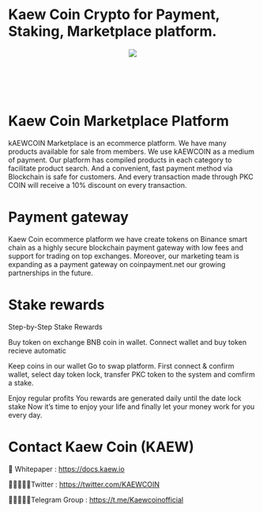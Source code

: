 # Kaew Coin Crypto for Payment, Staking, Marketplace platform.

<div align="center"><img src="https://kaew.io/wp-content/uploads/2023/01/kaewmabin1.fw_.png)" /><br />
</div>
<div align="center">
  <h1><br />
    </a></h1>
</div>


# Kaew Coin Marketplace Platform

kAEWCOIN Marketplace is an ecommerce platform. We have many products available for sale from members. We use kAEWCOIN as a medium of payment. Our platform has compiled products in each category to facilitate product search. And a convenient, fast payment method via Blockchain is safe for customers. And every transaction made through PKC COIN will receive a 10% discount on every transaction.

# Payment gateway
Kaew Coin ecommerce platform we have create tokens on Binance smart chain as a highly secure blockchain payment gateway with low fees and support for trading on top exchanges. Moreover, our marketing team is expanding as a payment gateway on coinpayment.net our growing partnerships in the future.

# Stake rewards
Step-by-Step Stake Rewards

Buy token on exchange BNB coin in wallet. Connect wallet and buy token recieve automatic

Keep coins in our wallet Go to swap platform. First connect & confirm wallet, select day token lock, transfer PKC token to the system and comfirm a stake.

Enjoy regular profits You rewards are generated daily until the date lock stake Now it’s time to enjoy your life and finally let your money work for you every day.

# Contact Kaew Coin (KAEW)

📄 Whitepaper : https://docs.kaew.io

👨🏿‍🤝‍👨🏿Twitter : https://twitter.com/KAEWCOIN

👨🏿‍🤝‍👨🏿Telegram Group : https://t.me/Kaewcoinofficial

